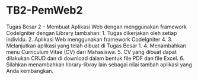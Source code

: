 # TB2-PemWeb2
Tugas Besar 2 - Membuat Aplikasi Web dengan menggunakan framework CodeIgniter dengan Library tambahan: 1. Tugas dikerjakan oleh setiap individu. 2. Aplikasi Web menggunakan framework CodeIgniter 4. 3. Melanjutkan aplikasi yang telah dibuat di Tugas Besar 1. 4. Menambahkan menu Curriculum Vitae (CV) dari Mahasiswa. 5. CV yang dibuat dapat dilakukan CRUD dan di download dalam bentuk file PDF dan file Excel. 6. Silahkan menambahkan library-libray lain sebagai nilai tambah aplikasi yang Anda kembangkan.
